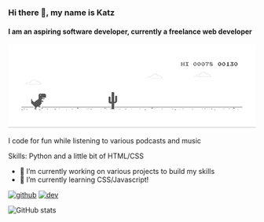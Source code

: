 ### Hi there 👋, my name is Katz
#### I am an aspiring software developer, currently a freelance web developer
![I am an aspiring software developer, currently a freelance web developer](https://github.com/katzadoo/katzadoo/blob/main/dinogif.gif)

I code for fun while listening to various podcasts and music

Skills: Python and a little bit of HTML/CSS

- 🔭 I’m currently working on various projects to build my skills 
- 🌱 I’m currently learning CSS/Javascript! 


[<img src='https://cdn.jsdelivr.net/npm/simple-icons@3.0.1/icons/github.svg' alt='github' height='40'>](https://github.com/Katzadoo)  [<img src='https://cdn.jsdelivr.net/npm/simple-icons@3.0.1/icons/dev-dot-to.svg' alt='dev' height='40'>](https://dev.to/KatzDev)  

![GitHub stats](https://github-readme-stats.vercel.app/api?username=Katzadoo&show_icons=true)  

<!---
katzadoo/katzadoo is a ✨ special ✨ repository because its `README.md` (this file) appears on your GitHub profile.
You can click the Preview link to take a look at your changes.
--->
